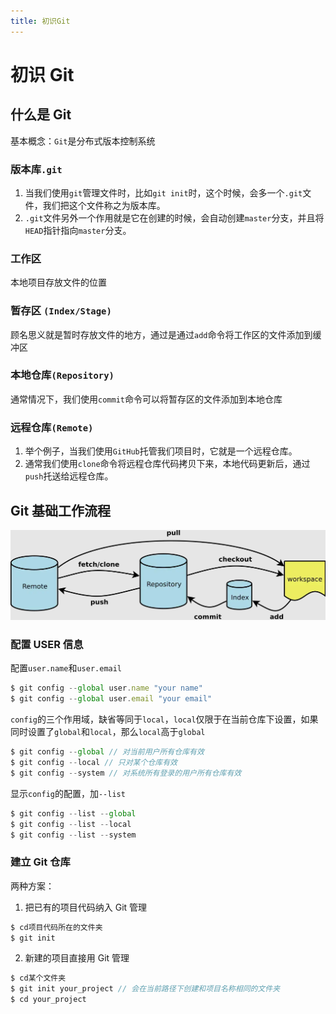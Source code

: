 ```yaml
---
title: 初识Git
---
```


# 初识 Git

## 什么是 Git

基本概念：`Git`是分布式版本控制系统

### 版本库`.git`

1. 当我们使用`git`管理文件时，比如`git init`时，这个时候，会多一个`.git`文件，我们把这个文件称之为版本库。
2. `.git`文件另外一个作用就是它在创建的时候，会自动创建`master`分支，并且将`HEAD`指针指向`master`分支。

### 工作区

本地项目存放文件的位置

### 暂存区 `(Index/Stage)`

顾名思义就是暂时存放文件的地方，通过是通过`add`命令将工作区的文件添加到缓冲区

### 本地仓库`(Repository)`

通常情况下，我们使用`commit`命令可以将暂存区的文件添加到本地仓库

### 远程仓库`(Remote)`

1. 举个例子，当我们使用`GitHub`托管我们项目时，它就是一个远程仓库。
2. 通常我们使用`clone`命令将远程仓库代码拷贝下来，本地代码更新后，通过`push`托送给远程仓库。

## Git 基础工作流程

![](./img/base.png)

### 配置 USER 信息

配置`user.name`和`user.email`

```js
$ git config --global user.name "your name"
$ git config --global user.email "your email"
```

`config`的三个作用域，缺省等同于`local`，`local`仅限于在当前仓库下设置，如果同时设置了`global`和`local`，那么`local`高于`global`

```js
$ git config --global // 对当前用户所有仓库有效
$ git config --local // 只对某个仓库有效
$ git config --system // 对系统所有登录的用户所有仓库有效
```

显示`config`的配置，加`--list`

```js
$ git config --list --global
$ git config --list --local
$ git config --list --system
```

### 建立 Git 仓库

两种方案：

1. 把已有的项目代码纳入 Git 管理

```js
$ cd项目代码所在的文件夹
$ git init
```

2. 新建的项目直接用 Git 管理

```js
$ cd某个文件夹
$ git init your_project // 会在当前路径下创建和项目名称相同的文件夹
$ cd your_project
```
